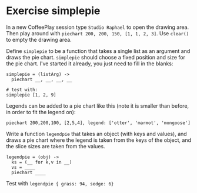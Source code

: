 # Exercise simplepie

In a new CoffeePlay session type ```Studio Raphael``` to open the drawing
area. Then play around with ```piechart 200, 200, 150, [1, 1, 2, 3]```.
Use ```clear()``` to empty the drawing area.

Define ```simplepie``` to be a function that takes a single list as an
argument and draws the pie chart. ```simplepie``` should choose a fixed
position and size for the pie chart. I've started it already, you just
need to fill in the blanks:

    simplepie = (listArg) ->
      piechart __, __, __, __

    # test with:
    simplepie [1, 2, 9]

Legends can be added to a pie chart like this (note it is smaller than
before, in order to fit the legend on):

    piechart 200,200,100, [2,5,4], legend: ['otter', 'marmot', 'mongoose']

Write a function ```legendpie``` that takes an object (with keys and
values), and draws a pie chart where the legend is taken from the keys of
the object, and the slice sizes are taken from the values.

    legendpie = (obj) ->
      ks = (__ for k,v in __)
      vs = ____
      piechart ____

Test with ```legendpie { grass: 94, sedge: 6}```
